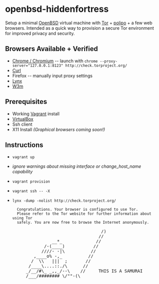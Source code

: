 openbsd-hiddenfortress
====================

Setup a minimal [OpenBSD](http://openbsd.org/) virtual machine with [Tor](https://www.torproject.org/) + [polipo](http://www.pps.univ-paris-diderot.fr/~jch/software/polipo/) + a few web browsers.
Intended as a quick way to provision a secure Tor environment for improved privacy and security.

Browsers Available + Verified
-----------------------------
- [Chrome / Chromium](http://www.chromium.org/Home) -- launch with `chrome --proxy-server="127.0.0.1:8123" http://check.torproject.org/`
- [Curl](http://curl.haxx.se/)
- Firefox -- manually input proxy settings
- [Lynx](http://lynx.browser.org/)
- [W3m](http://w3m.sourceforge.net/)

Prerequisites
-------------
- Working [Vagrant](http://www.vagrantup.com/) install
- [VirtualBox](https://www.virtualbox.org/)
- Ssh client
- X11 Install _(Graphical browsers coming soon!)_

Instructions
------------
- `vagrant up`
- *ignore warnings about missing interface or change_host_name capability*
- `vagrant provision`
- `vagrant ssh -- -X`
- `lynx -dump -nolist http://check.torproject.org/`

        Congratulations. Your browser is configured to use Tor.
        Please refer to the Tor website for further information about using Tor
        safely. You are now free to browse the Internet anonymously.

<pre>
                                     /)
                                    //
                  __*_             //
               /-(____)           //
              ////- -|\          //
           ,____o% -,_          //
          /  \\   |||  ;       //
         /____\....::./\      //
        _/__/#\_ _,,_/--\    //     THIS IS A SAMURAI
        /___/######## \/""-(\</
       _/__/ '#######  ""^(/</    NOT A NINJA
     __/ /   ,)))=:=(,    //.
    |,--\   /Q...... /.  (/     SO YOU FUCKING IDIOT BACON ZOMBIE
    /       .Q....../..\         NERDS DON'T EVEN GET STARTED
           /.Q ..../...\
          /......./.....\
          /...../  \.....\
          /_.._./   \..._\
           (` )      (` )
           | /        \ |
           '(          )'
          /+|          |+\
          |,/          \,/  b'ger
</pre>


